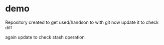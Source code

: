 # demo
Repository created to get used/handson to with git
now update it to check diff

again update to check stash operation
